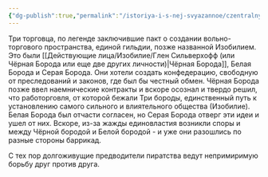 ```yaml
---
{"dg-publish":true,"permalink":"/istoriya-i-s-nej-svyazannoe/czentralnye-derzhavy/tri-borody-ili-legenda-o-tryoh-kupczah/","dgPassFrontmatter":true}
---
```



Три торговца, по легенде заключившие пакт о создании вольно-торгового пространства, единой гильдии, позже названной Изобилием.
Это были [[Действующие лица/Изобилие/Глен Сильверхофф (или Чёрная Борода или еще две других личности)\|Чёрная Борода]], Белая Борода и Серая Борода. Они хотели создать конфедерацию, свободную от преследований и законов, где был бы честный обмен.
Чёрная Борода позже ввел наемнические контракты и вскоре осознал и твердо решил, что работорговля, от которой бежали Три бороды, единственный путь к установлению самого сильного и влиятельного общества (Изобилие). Белая Борода был отчасти согласен, но Серая Борода отверг эти идеи и ушел от них.
Вскоре, из-за жажды единовластия возникли споры и между Чёрной бородой и Белой бородой - и уже они разошлись по разные стороны баррикад.

С тех пор долгоживущие предводители пиратства ведут непримиримую борьбу друг против друга.